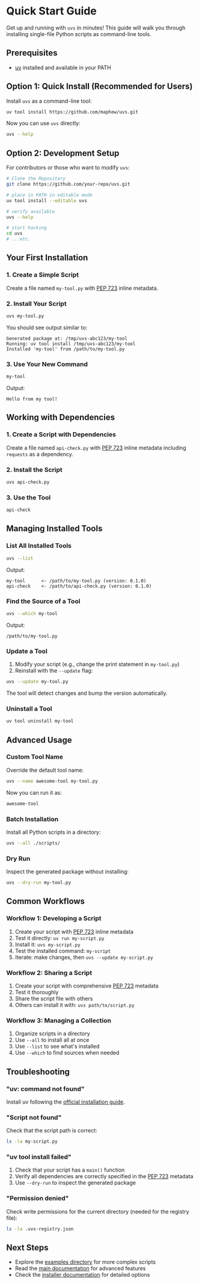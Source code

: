 # Quick Start Guide

Get up and running with `uvs` in minutes! This guide will walk you through installing single-file Python scripts as command-line tools.

## Prerequisites

- [uv](https://docs.astral.sh/uv/getting-started/installation/) installed and available in your PATH

## Option 1: Quick Install (Recommended for Users)

Install `uvs` as a command-line tool:

```bash
uv tool install https://github.com/maphew/uvs.git
```

Now you can use `uvs` directly:

```bash
uvs --help
```

## Option 2: Development Setup

For contributors or those who want to modify `uvs`:

```bash
# Clone the Repository
git clone https://github.com/your-repo/uvs.git

# place in PATH in editable mode
uv tool install --editable uvs

# verify available
uvs --help

# start hacking
cd uvs
# ...etc.
```

## Your First Installation

### 1. Create a Simple Script

Create a file named `my-tool.py` with [PEP 723](https://peps.python.org/pep-0723/) inline metadata.

### 2. Install Your Script

```bash
uvs my-tool.py
```

You should see output similar to:

```
Generated package at: /tmp/uvs-abc123/my-tool
Running: uv tool install /tmp/uvs-abc123/my-tool
Installed 'my-tool' from /path/to/my-tool.py
```

### 3. Use Your New Command

```bash
my-tool
```

Output:
```
Hello from my tool!
```

## Working with Dependencies

### 1. Create a Script with Dependencies

Create a file named `api-check.py` with [PEP 723](https://peps.python.org/pep-0723/) inline metadata including `requests` as a dependency.

### 2. Install the Script

```bash
uvs api-check.py
```

### 3. Use the Tool

```bash
api-check
```

## Managing Installed Tools

### List All Installed Tools

```bash
uvs --list
```

Output:
```
my-tool      <- /path/to/my-tool.py (version: 0.1.0)
api-check    <- /path/to/api-check.py (version: 0.1.0)
```

### Find the Source of a Tool

```bash
uvs --which my-tool
```

Output:
```
/path/to/my-tool.py
```

### Update a Tool

1. Modify your script (e.g., change the print statement in `my-tool.py`)
2. Reinstall with the `--update` flag:

```bash
uvs --update my-tool.py
```

The tool will detect changes and bump the version automatically.

### Uninstall a Tool

```bash
uv tool uninstall my-tool
```

## Advanced Usage

### Custom Tool Name

Override the default tool name:

```bash
uvs --name awesome-tool my-tool.py
```

Now you can run it as:
```bash
awesome-tool
```

### Batch Installation

Install all Python scripts in a directory:

```bash
uvs --all ./scripts/
```

### Dry Run

Inspect the generated package without installing:

```bash
uvs --dry-run my-tool.py
```

## Common Workflows

### Workflow 1: Developing a Script

1. Create your script with [PEP 723](https://peps.python.org/pep-0723/) inline metadata
2. Test it directly: `uv run my-script.py`
3. Install it: `uvs my-script.py`
4. Test the installed command: `my-script`
5. Iterate: make changes, then `uvs --update my-script.py`

### Workflow 2: Sharing a Script

1. Create your script with comprehensive [PEP 723](https://peps.python.org/pep-0723/) metadata
2. Test it thoroughly
3. Share the script file with others
4. Others can install it with: `uvs path/to/script.py`

### Workflow 3: Managing a Collection

1. Organize scripts in a directory
2. Use `--all` to install all at once
3. Use `--list` to see what's installed
4. Use `--which` to find sources when needed

## Troubleshooting

### "uv: command not found"

Install uv following the [official installation guide](https://docs.astral.sh/uv/getting-started/installation/).

### "Script not found"

Check that the script path is correct:
```bash
ls -la my-script.py
```

### "uv tool install failed"

1. Check that your script has a `main()` function
2. Verify all dependencies are correctly specified in the [PEP 723](https://peps.python.org/pep-0723/) metadata
3. Use `--dry-run` to inspect the generated package

### "Permission denied"

Check write permissions for the current directory (needed for the registry file):
```bash
ls -la .uvs-registry.json
```

## Next Steps

- Explore the [examples directory](examples/) for more complex scripts
- Read the [main documentation](README.md) for advanced features
- Check the [installer documentation](scripts/README.md) for detailed options
